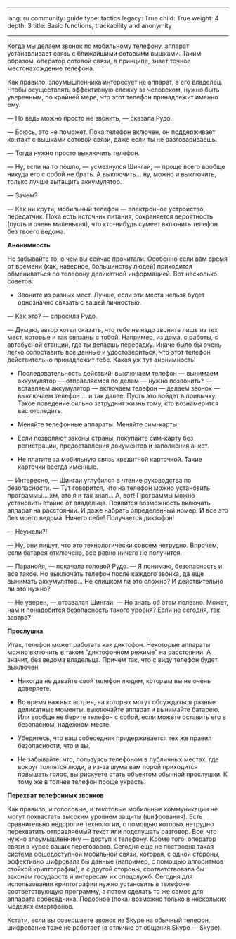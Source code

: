 

---

lang: ru
community: guide
type: tactics
legacy: True
child: True
weight: 4
depth: 3
title: Basic functions, trackability and anonymity

---

Когда мы делаем звонок по мобильному телефону, аппарат устанавливает связь с ближайшими сотовыми вышками. Таким образом, оператор сотовой связи, в принципе, знает точное местонахождение телефона.

Как правило, злоумышленника интересует не аппарат, а его владелец. Чтобы осуществлять эффективную слежку за человеком, нужно быть уверенным, по крайней мере, что этот телефон принадлежит именно ему.

— Но ведь можно просто не звонить, — сказала Рудо.

— Боюсь, это не поможет. Пока телефон включен, он поддерживает контакт с вышками сотовой связи, даже если ты не разговариваешь.

— Тогда нужно просто выключить телефон.

— Ну, если на то пошло, — усмехнулся Шингаи, — проще всего вообще никуда его с собой не брать. А выключить... ну, можно и выключить, только лучше вытащить аккумулятор.

— Зачем?

— Как ни крути, мобильный телефон — электронное устройство, передатчик. Пока есть источник питания, сохраняется вероятность (пусть и очень маленькая), что кто-нибудь сумеет включить телефон без твоего ведома.

**Анонимность**

Не забывайте то, о чем вы сейчас прочитали. Особенно если вам время от времени (как, наверное, большинству людей) приходится обмениваться по телефону деликатной информацией. Вот несколько советов:

* Звоните из разных мест. Лучше, если эти места нельзя будет однозначно связать с вашей личностью.

— Как это? — спросила Рудо.

— Думаю, автор хотел сказать, что тебе не надо звонить лишь из тех мест, которые и так связаны с тобой. Например, из дома, с работы, с автобусной станции, где ты делаешь пересадку. Иначе было бы очень легко сопоставить все данные и удостовериться, что этот телефон действительно принадлежит тебе. Какая уж тут анонимность!

* Последовательность действий: выключаем телефон — вынимаем аккумулятор — отправляемся по делам — нужно позвонить? — вставляем аккумулятор — включаем телефон — делаем звонок — выключаем телефон ... и так далее. Пусть это войдет в привычку. Такое поведение сильно затруднит жизнь тому, кто вознамерится вас отследить.

* Меняйте телефонные аппараты. Меняйте сим-карты.

* Если позволяют законы страны, покупайте сим-карту без регистрации, предоставления документов и заполнения анкет.

* Не платите за мобильную связь кредитной карточкой. Такие карточки всегда именные.

— Интересно, — Шингаи углубился в чтение руководства по безопасности. — Тут говорится, что на телефон можно установить программы... хм, это я и так знал... А, вот! Программы можно установить втайне от владельца. Появится возможность включать аппарат на расстоянии. И даже набрать определенный номер. И все это без моего ведома. Ничего себе! Получается диктофон!

— Неужели?!

— Ну, они пишут, что это технологически совсем нетрудно. Впрочем, если батарея отключена, все равно ничего не получится.

— Паранойя, — покачала головой Рудо. — Я понимаю, безопасность и все такое. Но выключать телефон после каждого звонка, да еще вынимать аккумулятор... Не слишком ли это сложно? И действительно ли это нужно?

— Не уверен, — отозвался Шингаи. — Но знать об этом полезно. Может, нам и понадобится безопасность такого уровня? Если не сегодня, так завтра?

**Прослушка**

Итак, телефон может работать как диктофон. Некоторые аппараты можно включить в таком "диктофонном режиме" на расстоянии. А значит, без ведома владельца. Причем так, что с виду телефон будет выключен.

* Никогда не давайте свой телефон людям, которым вы не очень доверяете.

* Во время важных встреч, на которых могут обсуждаться разные деликатные моменты, выключайте аппарат и вынимайте батарею. Или вообще не берите телефон с собой, если можете оставить его в безопасном, надежном месте. 

* Убедитесь, что ваш собеседник придерживается тех же правил безопасности, что и вы.

* Не забывайте, что, пользуясь телефоном в публичных местах, где вокруг толпятся люди, а из-за шума вам порой приходится повышать голос, вы рискуете стать объектом обычной прослушки. К тому же в толчее телефон проще украсть.

**Перехват телефонных звонков**

Как правило, и голосовые, и текстовые мобильные коммуникации не могут похвастать высоким уровнем защиты (шифрования). Есть сравнительно недорогие технологии, с помощью которых нетрудно перехватить отправляемый текст или подслушать разговор. Все, что нужно злоумышленнику — доступ к телефону. Кроме того, оператор связи в курсе ваших переговоров. Сегодня еще не построена такая система общедоступной мобильной связи, которая, с одной стороны, эффективно шифровала бы данные (например, с помощью алгоритмов стойкой криптографии), а с другой стороны, соответствовала бы законам государств и интересам их спецслужб. Сегодня для использования криптографии нужно установить в телефоне соответствующую программу, а потом сделать то же самое для аппарата собеседника. Подобное (пока) возможно только в нескольких моделях смартфонов.

Кстати, если вы совершаете звонок из Skype на обычный телефон, шифрование тоже не работает (в отличие от общения Skype — Skype). 

